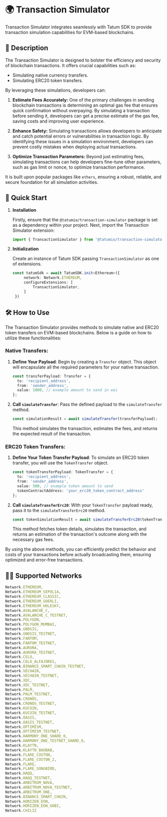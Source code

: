 # 🌍 Transaction Simulator

Transaction Simulator integrates seamlessly with Tatum SDK to provide transaction simulation capabilities for EVM-based blockchains.

## 📖 Description

The Transaction Simulator is designed to bolster the efficiency and security of blockchain transactions. It offers crucial capabilities such as:

- Simulating native currency transfers.
- Simulating ERC20 token transfers.

By leveraging these simulations, developers can:

1. **Estimate Fees Accurately:** One of the primary challenges in sending blockchain transactions is determining an optimal gas fee that ensures quick confirmation without overpaying. By simulating a transaction before sending it, developers can get a precise estimate of the gas fee, saving costs and improving user experience.

2. **Enhance Safety:** Simulating transactions allows developers to anticipate and catch potential errors or vulnerabilities in transaction logic. By identifying these issues in a simulation environment, developers can prevent costly mistakes when deploying actual transactions.

3. **Optimize Transaction Parameters:** Beyond just estimating fees, simulating transactions can help developers fine-tune other parameters, such as gas limit or nonce, to optimize transaction performance.

It is built upon popular packages like `ethers`, ensuring a robust, reliable, and secure foundation for all simulation activities.

## 🚀 Quick Start

1. **Installation**

   Firstly, ensure that the `@tatumio/transaction-simulator` package is set as a dependency within your project. Next, import the Transaction Simulator extension:

   ```typescript
   import { TransactionSimulator } from '@tatumio/transaction-simulator';
   ```

2. **Initialization**

   Create an instance of Tatum SDK passing `TransactionSimulator` as one of extensions.

   ```typescript
   const tatumSdk = await TatumSDK.init<Ethereum>({
        network: Network.ETHEREUM,
        configureExtensions: [
            TransactionSimulator,
        ]
    })
   ```

## 🛠️ How to Use

The Transaction Simulator provides methods to simulate native and ERC20 token transfers on EVM-based blockchains. Below is a guide on how to utilize these functionalities:

### Native Transfers:

1. **Define Your Payload**:
   Begin by creating a `Transfer` object. This object will encapsulate all the required parameters for your native transaction.

    ```typescript
    const transferPayload: Transfer = {
      to: 'recipient_address',
      from: 'sender_address',
      value: 1000, // example amount to send in wei
    };
    ```

2. **Call `simulateTransfer`**:
   Pass the defined payload to the `simulateTransfer` method.

    ```typescript
    const simulationResult = await simulateTransfer(transferPayload);
    ```

   This method simulates the transaction, estimates the fees, and returns the expected result of the transaction.

### ERC20 Token Transfers:

1. **Define Your Token Transfer Payload**:
   To simulate an ERC20 token transfer, you will use the `TokenTransfer` object.

    ```typescript
    const tokenTransferPayload: TokenTransfer = {
      to: 'recipient_address',
      from: 'sender_address',
      value: 500, // example token amount to send
      tokenContractAddress: 'your_erc20_token_contract_address'
    };
    ```

2. **Call `simulateTransferErc20`**:
   With your `TokenTransfer` payload ready, pass it to the `simulateTransferErc20` method.

    ```typescript
    const tokenSimulationResult = await simulateTransferErc20(tokenTransferPayload);
    ```

   This method fetches token details, simulates the transaction, and returns an estimation of the transaction's outcome along with the necessary gas fees.

By using the above methods, you can efficiently predict the behavior and costs of your transactions before actually broadcasting them, ensuring optimized and error-free transactions.

## 🔗🔗 Supported Networks

```typescript
Network.ETHEREUM,
Network.ETHEREUM_SEPOLIA,
Network.ETHEREUM_CLASSIC,
Network.ETHEREUM_GOERLI,
Network.ETHEREUM_HOLESKY,
Network.AVALANCHE_C,
Network.AVALANCHE_C_TESTNET,
Network.POLYGON,
Network.POLYGON_MUMBAI,
Network.GNOSIS,
Network.GNOSIS_TESTNET,
Network.FANTOM,
Network.FANTOM_TESTNET,
Network.AURORA,
Network.AURORA_TESTNET,
Network.CELO,
Network.CELO_ALFAJORES,
Network.BINANCE_SMART_CHAIN_TESTNET,
Network.VECHAIN,
Network.VECHAIN_TESTNET,
Network.XDC,
Network.XDC_TESTNET,
Network.PALM,
Network.PALM_TESTNET,
Network.CRONOS,
Network.CRONOS_TESTNET,
Network.KUCOIN,
Network.KUCOIN_TESTNET,
Network.OASIS,
Network.OASIS_TESTNET,
Network.OPTIMISM,
Network.OPTIMISM_TESTNET,
Network.HARMONY_ONE_SHARD_0,
Network.HARMONY_ONE_TESTNET_SHARD_0,
Network.KLAYTN,
Network.KLAYTN_BAOBAB,
Network.FLARE_COSTON,
Network.FLARE_COSTON_2,
Network.FLARE,
Network.FLARE_SONGBIRD,
Network.HAQQ,
Network.HAQQ_TESTNET,
Network.ARBITRUM_NOVA,
Network.ARBITRUM_NOVA_TESTNET,
Network.ARBITRUM_ONE,
Network.BINANCE_SMART_CHAIN,
Network.HORIZEN_EON,
Network.HORIZEN_EON_GOBI,
Network.CHILIZ
```
